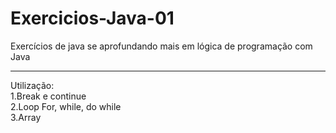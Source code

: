 # Exercicios-Java-01
Exercícios de java se aprofundando mais em lógica de programação com Java
<hr>
Utilização:<br>
1.Break e continue<br>
2.Loop For, while, do while<br>
3.Array
